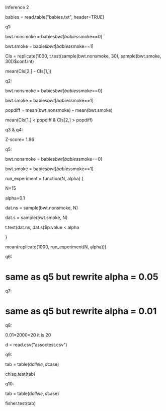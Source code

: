 Inference 2

babies = read.table("babies.txt", header=TRUE)

q1:

bwt.nonsmoke = babies$bwt[babies$smoke==0]

bwt.smoke = babies$bwt[babies$smoke==1]

CIs = replicate(1000, t.test(sample(bwt.nonsmoke, 30), sample(bwt.smoke, 30))$conf.int)

mean(CIs[2,] - CIs[1,])

q2:

bwt.nonsmoke = babies$bwt[babies$smoke==0]

bwt.smoke = babies$bwt[babies$smoke==1]

popdiff = mean(bwt.nonsmoke) - mean(bwt.smoke)

mean(CIs[1,] < popdiff & CIs[2,] > popdiff)

q3 & q4:

Z-score= 1.96

q5:

bwt.nonsmoke = babies$bwt[babies$smoke==0]

bwt.smoke = babies$bwt[babies$smoke==1]

run_experiment = function(N, alpha) {

N=15

alpha=0.1

dat.ns = sample(bwt.nonsmoke, N)

dat.s = sample(bwt.smoke, N)

t.test(dat.ns, dat.s)$p.value < alpha

}

mean(replicate(1000, run_experiment(N, alpha)))

q6:

# same as q5 but rewrite alpha = 0.05

q7:

# same as q5 but rewrite alpha = 0.01

q8:

0.01*2000=20  it is 20


d = read.csv("assoctest.csv")

q9:

tab = table(d$allele, d$case)

chisq.test(tab)

q10:

tab = table(d$allele, d$case)

fisher.test(tab)
